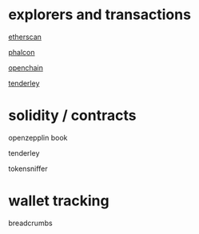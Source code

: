 # explorers and transactions

<a href="https://etherscan.io">etherscan</a>

<a href="https://phalcon.xyz">phalcon</a>

<a href="https://openchain.xyz">openchain</a>

<a href="https://tenderly.co">tenderley</a>

# solidity / contracts

openzepplin book

tenderley

tokensniffer

# wallet tracking

breadcrumbs

